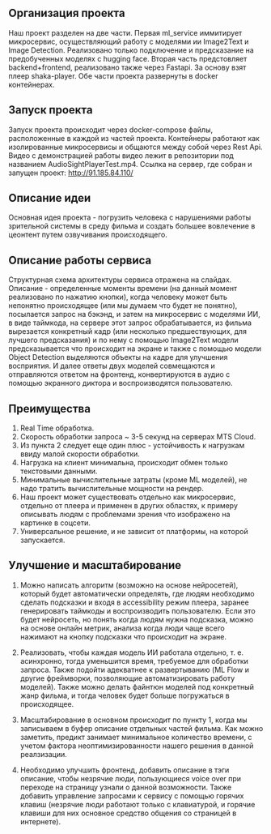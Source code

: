 Организация проекта
------------
Наш проект разделен на две части. 
Первая ml_service иммитирует микросервис, осуществляющий работу с моделями ии Image2Text и Image Detection. Реализовано только подключение и предсказание на предобученных моделях с hugging face. 
Вторая часть предстовляет backend+frontend, реализовано также через Fastapi. За основу взят плеер shaka-player.
Обе части проекта развернуты в docker контейнерах. 

Запуск проекта
------------
Запуск проекта происходит через docker-compose файлы, расположенные в каждой из частей проекта. Контейнеры работают как изолированные микросервисы и  общаются между собой через Rest Api.
Видео с демонстрацией работы видео лежит в репозитории под названием AudioSightPlayerTest.mp4. 
Ссылка на сервер, где собран и запущен проект:
http://91.185.84.110/

Описание идеи
------------
Основная идея проекта - погрузить человека с нарушениями работы зрительной системы в среду фильма и создать большее вовлечение в цеонтент путем озвучивания происходящего.

Описание работы сервиса
------------
Структурная схема архитектуры сервиса отражена на слайдах. Описание - определенные моменты времени (на данный момент реализовано по нажатию кнопки), когда человеку может быть непонятно происходящее (или мы думаем что будет не понятно), посылается запрос на бэкэнд, и затем на микросервис с моделями ИИ, в виде таймкода, на сервере этот запрос обрабатывается, из фильма вырезается конкретный кадр (или несколько предшествующих, для лучшего предсказания) и по нему с помощью Image2Text модели предсказывается что происходит на экране и также с помощью модели Object Detection выделяются объекты на кадре для улучшения восприятия. И далее ответы двух моделей совмещаются и отправляются ответом на фронтенд, конвертируются в аудио с помощью экранного диктора и воспроизводятся пользователю. 

Преимущества
------------
1. Real Time обработка.
2. Скорость обработки запроса ~ 3-5 секунд на серверах MTS Cloud.
3. Из пункта 2 следует еще один плюс - устойчивость к нагрузкам ввиду малой скорости обработки. 
4. Нагрузка на клиент минимальна, происходит обмен только текстовыми данными. 
5. Минимальные вычислительные затраты (кроме ML моделей), не надо тратить вычислительные мощности на рендер.
6. Наш проект может существовать отдельно как микросервис, отдельно от плеера и применен в других областях, к примеру описывать людям с проблемами зрения что изображено на картинке в соцсети. 
7. Универсальное решение, и не зависит от платформы, на которой запускается.

Улучшение и масштабирование
------------
1. Можно написать алгоритм (возможно на основе нейросетей), который будет автоматически определять, где людям необходимо сделать подсказки и входя в accessibility режим плеера, заранее генерировать таймкоды и воспроизводить пользователю. Если это будет нейросеть, но понять когда людям нужна подсказка, можно на основе онлайн метрик, анализа когда люди чаще всего нажимают на кнопку подсказки что происходит на экране.

2. Реализовать, чтобы каждая модель ИИ работала отдельно, т. е. асинхронно, тогда уменьшится время, требуемое для обработки запроса. Также подойти адекватнее к развертыванию (ML Flow и другие фреймворки, позволяющие автоматизировать работу моделей). Также можно делать файнтюн моделей под конкретный жанр фильма, и тогда человек будет больше погружаться в происходящее. 

3. Масштабирование в основном происходит по пункту 1, когда мы записываем в буфер описание отдельных частей фильма. Как можно заметить, предикт занимает минимальное количество времени, с учетом фактора неоптимизированности нашего решения в данной реалзизации. 

4. Необходимо улучшить фронтенд, добавить описание в тэги описание, чтобы незрячие люди, пользующиеся voice over при переходе на страницу узнали о данной возможности. Также добавить управление запросами к сервису с помощью горячих клавиш (незрячие люди работают только с клавиатурой, и горячие клавиши для них основное средство общения со страницей в интернете).
